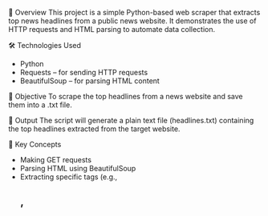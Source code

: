 📌 Overview
  This project is a simple Python-based web scraper that extracts top news headlines from a public news website. It demonstrates the use of HTTP requests and HTML parsing to automate data collection.

🛠️ Technologies Used
- Python
- Requests – for sending HTTP requests
- BeautifulSoup – for parsing HTML content

🎯 Objective
   To scrape the top headlines from a news website and save them into a .txt file.

📄 Output
   The script will generate a plain text file (headlines.txt) containing the top headlines extracted from the target website.

🧠 Key Concepts
- Making GET requests
- Parsing HTML using BeautifulSoup
- Extracting specific tags (e.g., <h2>, <title>)
- Writing data to a file

